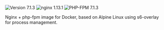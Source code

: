 ![Version 7.1.3](https://img.shields.io/badge/Version-7.1.3-brightgreen.svg) ![nginx 1.13.1](https://img.shields.io/badge/nginx-1.13.1-blue.svg) ![PHP-FPM 7.1.3](https://img.shields.io/badge/PHP--FPM-7.1.3-blue.svg)

Nginx + php-fpm image for Docker, based on Alpine Linux using s6-overlay for process management.
